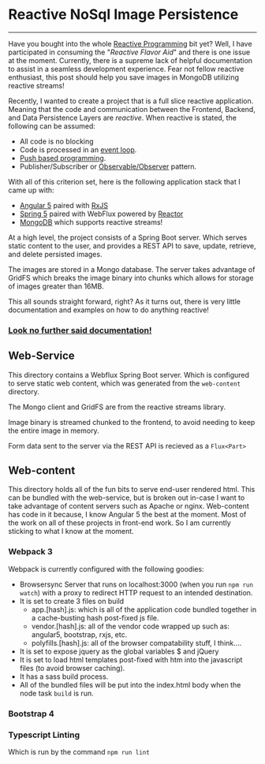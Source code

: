 # Reactive NoSql Image Persistence 

---

Have you bought into the whole [Reactive Programming](https://en.wikipedia.org/wiki/Reactive_programming) bit yet? 
Well, I have participated in consuming the "_Reactive Flavor Aid_" and there is one issue at the moment.
Currently, there is a supreme lack of helpful documentation to assist in a seamless development experience.
Fear not fellow reactive enthusiast, this post should help you save images in MongoDB utilizing reactive streams!

Recently, I wanted to create a project that is a full slice reactive application.
Meaning that the code and communication between the Frontend, Backend, and Data Persistence Layers are _reactive_.
When reactive is stated, the following can be assumed:

- All code is no blocking
- Code is processed in an [event loop](http://vertx.io/docs/guide-for-java-devs/#_core_vert_x_concepts).
- [Push based programming](https://en.wikipedia.org/wiki/Push_technology).
- Publisher/Subscriber or [Observable/Observer](http://reactivex.io/intro.html) pattern. 

With all of this criterion set, here is the following application stack that I came up with:

- [Angular 5](https://angular.io/) paired with [RxJS](http://reactivex.io/rxjs/)
- [Spring 5](https://spring.io/) paired with WebFlux powered by [Reactor](https://projectreactor.io/)
- [MongoDB](https://www.mongodb.com/) which supports reactive streams!

At a high level, the project consists of a Spring Boot server.
Which serves static content to the user, and provides a REST API to save, update, retrieve, and delete persisted images.

The images are stored in a Mongo database. 
The server takes advantage of GridFS which breaks the image binary into chunks which allows for storage of images greater than 16MB. 

This all sounds straight forward, right? As it turns out, there is very little documentation and examples on how to do anything reactive!
### [Look no further said documentation!](http://blog.acari.io/2017/12/14/Reactive-Mongo-Image-Persistence.html)

## Web-Service

This directory contains a Webflux Spring Boot server. 
Which is configured to serve static web content, which was generated from the `web-content` directory.

The Mongo client and GridFS are from the reactive streams library.

Image binary is streamed chunked to the frontend, to avoid needing to keep the entire image in memory.

Form data sent to the server via the REST API is recieved as a `Flux<Part>`

## Web-content

This directory holds all of the fun bits to serve end-user rendered html.
This can be bundled with the web-service, but is broken out in-case I want to take advantage of content servers such as Apache or nginx.
Web-content has code in it because, I know Angular 5 the best at the moment. 
Most of the work on all of these projects in front-end work. So I am currently sticking to what I know at the moment.
  

### Webpack 3

Webpack is currently configured with the following goodies:

- Browsersync Server that runs on localhost:3000 (when you run `npm run watch`) with a proxy to redirect HTTP request to an intended destination.
- It is set to create 3 files on build
    - app.[hash].js: which is all of the application code bundled together in a cache-busting hash post-fixed js file.
    - vendor.[hash].js: all of the vendor code wrapped up such as: angular5, bootstrap, rxjs, etc.
    - polyfills.[hash].js: all of the browser compatability stuff, I think....
- It is set to expose jquery as the global variables $ and jQuery
- It is set to load html templates post-fixed with htm into the javascript files (to avoid browser caching).
- It has a sass build process.
- All of the bundled files will be put into the index.html body when the node task `build` is run.

### Bootstrap 4

### Typescript Linting
Which is run by the command `npm run lint`


